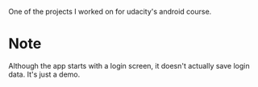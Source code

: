 One of the projects I worked on for udacity's android course.

# Note
Although the app starts with a login screen, it doesn't actually save login data. It's just a demo.
